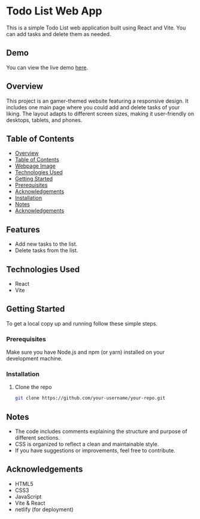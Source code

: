 # Todo List Web App

This is a simple Todo List web application built using React and Vite. You can add tasks and delete them as needed.

## Demo

You can view the live demo [here](https://cs-todolist-se.netlify.app/).

## Overview
This project is an gamer-themed website featuring a responsive design. It includes one main page where you could add and delete tasks of your liking. The layout adapts to different screen sizes, making it user-friendly on desktops, tablets, and phones.

## Table of Contents
- [Overview](#overview)
- [Table of Contents](#table-of-contents)
- [Webpage Image](#webpage-image)
- [Technologies Used](#technologies-used)
- [Getting Started](#getting-started)
- [Prerequisites](#prerequisites)
- [Acknowledgements](#acknowledgements)
- [Installation](#installation)
- [Notes](#notes)
- [Acknowledgements](#acknowledgements)


## Features

- Add new tasks to the list.
- Delete tasks from the list.

## Technologies Used

- React
- Vite

## Getting Started

To get a local copy up and running follow these simple steps.

### Prerequisites

Make sure you have Node.js and npm (or yarn) installed on your development machine.

### Installation

1. Clone the repo
   ```sh
   git clone https://github.com/your-username/your-repo.git

## Notes

- The code includes comments explaining the structure and purpose of different sections.
- CSS is organized to reflect a clean and maintainable style.
- If you have suggestions or improvements, feel free to contribute.

## Acknowledgements
- HTML5
- CSS3
- JavaScript
- Vite & React
- netlify (for deployment) 
